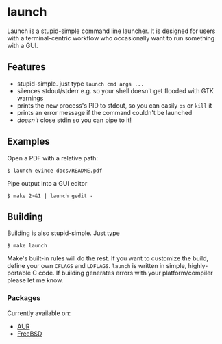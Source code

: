 # launch #

Launch is a stupid-simple command line launcher. It is designed for users with a
terminal-centric workflow who occasionally want to run something with a GUI.

## Features ##

* stupid-simple. just type `launch cmd args ...`
* silences stdout/stderr e.g. so your shell doesn't get flooded with GTK
  warnings
* prints the new process's PID to stdout, so you can easily `ps` or `kill` it
* prints an error message if the command couldn't be launched
* _doesn't_ close stdin so you can pipe to it!

## Examples ##

Open a PDF with a relative path:

    $ launch evince docs/README.pdf

Pipe output into a GUI editor

    $ make 2>&1 | launch gedit -

## Building ##

Building is also stupid-simple. Just type

    $ make launch

Make's built-in rules will do the rest. If you want to customize the build,
define your own `CFLAGS` and `LDFLAGS`. `launch` is written in simple,
highly-portable C code. If building generates errors with your platform/compiler
please let me know.

### Packages ###

Currently available on:

* [AUR][1]
* [FreeBSD][2]

[1]: https://aur.archlinux.org/packages/launch-cmd/
[2]: https://bugs.freebsd.org/bugzilla/show_bug.cgi?id=218441
